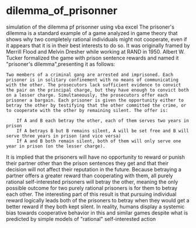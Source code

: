 # dilemma_of_prisonner
simulation of the dilemma pf prisonner using vba excel
    The prisoner's dilemma is a standard example of a game analyzed in game theory that shows why two completely rational individuals might not cooperate, even if it appears that it is in their best interests to do so. It was originally framed by Merrill Flood and Melvin Dresher while working at RAND in 1950. Albert W. Tucker formalized the game with prison sentence rewards and named it "prisoner's dilemma",presenting it as follows:

    Two members of a criminal gang are arrested and imprisoned. Each prisoner is in solitary confinement with no means of communicating with the other. The prosecutors lack sufficient evidence to convict the pair on the principal charge, but they have enough to convict both on a lesser charge. Simultaneously, the prosecutors offer each prisoner a bargain. Each prisoner is given the opportunity either to betray the other by testifying that the other committed the crime, or to cooperate with the other by remaining silent. The offer is:

        If A and B each betray the other, each of them serves two years in prison
        If A betrays B but B remains silent, A will be set free and B will serve three years in prison (and vice versa)
        If A and B both remain silent, both of them will only serve one year in prison (on the lesser charge).

It is implied that the prisoners will have no opportunity to reward or punish their partner other than the prison sentences they get and that their decision will not affect their reputation in the future. Because betraying a partner offers a greater reward than cooperating with them, all purely rational self-interested prisoners will betray the other, meaning the only possible outcome for two purely rational prisoners is for them to betray each other.
      The interesting part of this result is that pursuing individual reward logically leads both of the prisoners to betray when they would get a better reward if they both kept silent. In reality, humans display a systemic bias towards cooperative behavior in this and similar games despite what is predicted by simple models of "rational" self-interested action
